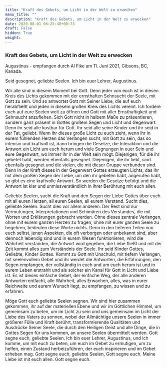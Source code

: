 ```yaml
---
title: "Kraft des Gebets, um Licht in der Welt zu erwecken"
menu_title: ""
description: "Kraft des Gebets, um Licht in der Welt zu erwecken"
date: 2020-08-01 06:25:48+00:73
draft: False
hidden: True
weight:
---
```

### Kraft des Gebets, um Licht in der Welt zu erwecken

Augustinus - empfangen durch Al Fike am 11. Juni 2021, Gibsons, BC, Kanada.

Seid gesegnet, geliebte Seelen. Ich bin euer Lehrer, Augustinus.

Wir alle sind in diesem Moment bei Gott. Denn jeder von euch ist in diesen Kreis des Lichts gekommen mit der ernsthaften Sehnsucht der Seele, mit Gott zu sein. Und so antwortet Gott mit Seiner Liebe, die auf euch herabfließt und jeden in diesem großen Kreis des Lichts vereint. Ich fordere euch auf eure Seelen weit zu öffnen und Gott mit aller Ernsthaftigkeit und Sehnsucht anzuflehen. Sich Gott nicht in halbem Maße zu präsentieren, sondern ganz präsent in Gottes großem Segen und Licht und Gegenwart. Denn ihr seid alle kostbar für Gott. Ihr seid alle seine Kinder und ihr seid in der Tat, geliebt. Wenn ihr dieses große Licht zu euch zieht, wenn ihr in eurem fühlenden Herzen das Verlangen sucht, mit Gott zu sein, das so intensiv und kraftvoll ist, dann bringen die Gesetze, die Interaktion und die Antwort ein Licht um euch herum und viele Segnungen in euer Sein und eure Gegenwart, wo immer ihr in der Welt sein mögt. Diejenigen, für die ihr gebetet habt, werden ebenfalls gesegnet. Diejenigen, die ihr liebt, sind ebenfalls gesegnet und die vielen, die mit dieser Gruppe verbunden sind. Denn in der Kraft dieses in der Gegenwart Gottes erzeugten Lichts, das ihr mit dem großen Segen der Liebe, um den ihr gebeten habt, angerufen habt, so gibt es eine kraftvolle Antwort. So werden die Gesetze befolgt und die Antwort ist klar und unmissverständlich in ihrer Berührung mit euch allen.

Geliebte Seelen, sucht die Kraft und den Segen der Liebe Gottes über euch mit all euren Herzen, all euren Seelen, all eurem Verstand. Sucht dies, geliebte Seelen. Sucht dies vor allem anderen. Der Rest sind nur Vermutungen, Interpretationen und Schimären des Verstandes, die mit Worten und Erklärungen gebracht werden. Ohne dieses zentrale Verlangen, ohne mit eurem ganzen Herzen zu fragen, ohne mit eurer ganzen Seele zu begehren, bedeuten diese Worte nichts. Denn in den tieferen Teilen von euch selbst, jenen Aspekten, die oft verborgen oder unbekannt sind, aber dennoch lebendig sind und in eurem Wesen funktionieren, wird die Wahrheit verstanden, die Antwort wird gegeben, die Liebe fließt und mit der Zeit kommt alles zum Verständnis der Seele. Ihr seid Kinder Gottes, Geliebte, Kinder Gottes. Kommt zu Gott mit Unschuld, mit tiefem Verlangen, mit seelenvollem Gebet und ihr werdet die Antworten, die Erfahrungen, den Segen empfangen, der vollständig in euch und um euch herum ist und in eurem Leben erstrahlt und als solcher ein Kanal für Gott in Licht und Liebe ist. Es ist dieses einfache Gebet, der einfache Weg, der alle anderen Antworten entfacht, alle Wahrheit, alles Erwachen, alles, was in eurer Reichweite und eurem Wunsch liegt, zu empfangen, zu wissen und zu erfahren.

Möge Gott euch geliebte Seelen segnen. Wir sind hier zusammen gekommen, ihr auf der materiellen Ebene und wir im Göttlichen Himmel, um gemeinsam zu beten, um im Licht zu sein und uns gemeinsam im Licht der Liebe des Vaters zu sonnen, wobei der Allmächtige unsere Seelen in immer größerer Fülle und Kraft berührt, transformierende Qualitäten und Ausdrücke Seiner Seele, die durch den Heiligen Geist und alle Dinge, die in Gottes Segen für uns kommen, an unsere Seelen übermittelt werden. Gott segne euch, geliebte Seelen. Ich bin euer Lehrer, Augustinus, und ich komme, um mit euch zu beten, um euch im Gebet zu ermutigen, um zu helfen, einen Zustand herbeizuführen, der euch inspirieren und im Gebet erheben mag. Gott segne euch, geliebte Seelen, Gott segne euch. Meine Liebe ist mit euch allen. Gott segne euch.
